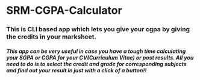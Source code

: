 # SRM-CGPA-Calculator
### This is CLI based app which lets you give your cgpa by giving the credits in your marksheet.
##### This app can be very useful in case you have a tough time calculating your SGPA or CGPA for your CV(Curriculum Vitae) or post results. All you need to do is to select the credit and grade for corresponding subjects and find out your result in just with a click of a button!!
